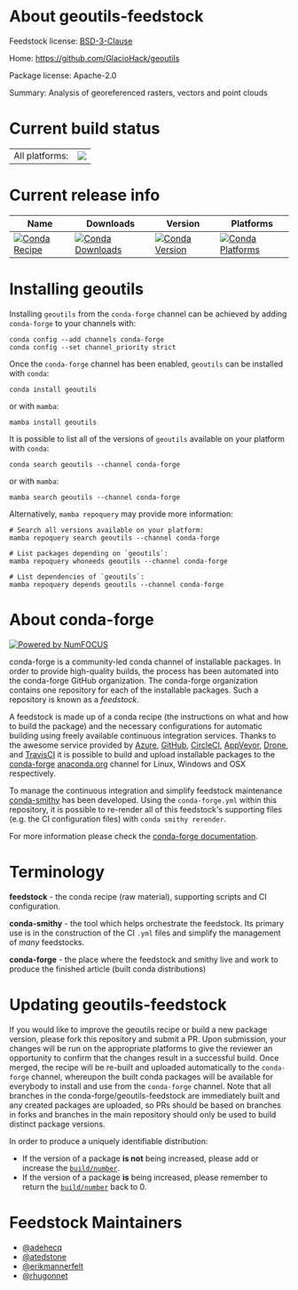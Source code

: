 About geoutils-feedstock
========================

Feedstock license: [BSD-3-Clause](https://github.com/conda-forge/geoutils-feedstock/blob/main/LICENSE.txt)

Home: https://github.com/GlacioHack/geoutils

Package license: Apache-2.0

Summary: Analysis of georeferenced rasters, vectors and point clouds

Current build status
====================


<table><tr><td>All platforms:</td>
    <td>
      <a href="https://dev.azure.com/conda-forge/feedstock-builds/_build/latest?definitionId=12854&branchName=main">
        <img src="https://dev.azure.com/conda-forge/feedstock-builds/_apis/build/status/geoutils-feedstock?branchName=main">
      </a>
    </td>
  </tr>
</table>

Current release info
====================

| Name | Downloads | Version | Platforms |
| --- | --- | --- | --- |
| [![Conda Recipe](https://img.shields.io/badge/recipe-geoutils-green.svg)](https://anaconda.org/conda-forge/geoutils) | [![Conda Downloads](https://img.shields.io/conda/dn/conda-forge/geoutils.svg)](https://anaconda.org/conda-forge/geoutils) | [![Conda Version](https://img.shields.io/conda/vn/conda-forge/geoutils.svg)](https://anaconda.org/conda-forge/geoutils) | [![Conda Platforms](https://img.shields.io/conda/pn/conda-forge/geoutils.svg)](https://anaconda.org/conda-forge/geoutils) |

Installing geoutils
===================

Installing `geoutils` from the `conda-forge` channel can be achieved by adding `conda-forge` to your channels with:

```
conda config --add channels conda-forge
conda config --set channel_priority strict
```

Once the `conda-forge` channel has been enabled, `geoutils` can be installed with `conda`:

```
conda install geoutils
```

or with `mamba`:

```
mamba install geoutils
```

It is possible to list all of the versions of `geoutils` available on your platform with `conda`:

```
conda search geoutils --channel conda-forge
```

or with `mamba`:

```
mamba search geoutils --channel conda-forge
```

Alternatively, `mamba repoquery` may provide more information:

```
# Search all versions available on your platform:
mamba repoquery search geoutils --channel conda-forge

# List packages depending on `geoutils`:
mamba repoquery whoneeds geoutils --channel conda-forge

# List dependencies of `geoutils`:
mamba repoquery depends geoutils --channel conda-forge
```


About conda-forge
=================

[![Powered by
NumFOCUS](https://img.shields.io/badge/powered%20by-NumFOCUS-orange.svg?style=flat&colorA=E1523D&colorB=007D8A)](https://numfocus.org)

conda-forge is a community-led conda channel of installable packages.
In order to provide high-quality builds, the process has been automated into the
conda-forge GitHub organization. The conda-forge organization contains one repository
for each of the installable packages. Such a repository is known as a *feedstock*.

A feedstock is made up of a conda recipe (the instructions on what and how to build
the package) and the necessary configurations for automatic building using freely
available continuous integration services. Thanks to the awesome service provided by
[Azure](https://azure.microsoft.com/en-us/services/devops/), [GitHub](https://github.com/),
[CircleCI](https://circleci.com/), [AppVeyor](https://www.appveyor.com/),
[Drone](https://cloud.drone.io/welcome), and [TravisCI](https://travis-ci.com/)
it is possible to build and upload installable packages to the
[conda-forge](https://anaconda.org/conda-forge) [anaconda.org](https://anaconda.org/)
channel for Linux, Windows and OSX respectively.

To manage the continuous integration and simplify feedstock maintenance
[conda-smithy](https://github.com/conda-forge/conda-smithy) has been developed.
Using the ``conda-forge.yml`` within this repository, it is possible to re-render all of
this feedstock's supporting files (e.g. the CI configuration files) with ``conda smithy rerender``.

For more information please check the [conda-forge documentation](https://conda-forge.org/docs/).

Terminology
===========

**feedstock** - the conda recipe (raw material), supporting scripts and CI configuration.

**conda-smithy** - the tool which helps orchestrate the feedstock.
                   Its primary use is in the construction of the CI ``.yml`` files
                   and simplify the management of *many* feedstocks.

**conda-forge** - the place where the feedstock and smithy live and work to
                  produce the finished article (built conda distributions)


Updating geoutils-feedstock
===========================

If you would like to improve the geoutils recipe or build a new
package version, please fork this repository and submit a PR. Upon submission,
your changes will be run on the appropriate platforms to give the reviewer an
opportunity to confirm that the changes result in a successful build. Once
merged, the recipe will be re-built and uploaded automatically to the
`conda-forge` channel, whereupon the built conda packages will be available for
everybody to install and use from the `conda-forge` channel.
Note that all branches in the conda-forge/geoutils-feedstock are
immediately built and any created packages are uploaded, so PRs should be based
on branches in forks and branches in the main repository should only be used to
build distinct package versions.

In order to produce a uniquely identifiable distribution:
 * If the version of a package **is not** being increased, please add or increase
   the [``build/number``](https://docs.conda.io/projects/conda-build/en/latest/resources/define-metadata.html#build-number-and-string).
 * If the version of a package **is** being increased, please remember to return
   the [``build/number``](https://docs.conda.io/projects/conda-build/en/latest/resources/define-metadata.html#build-number-and-string)
   back to 0.

Feedstock Maintainers
=====================

* [@adehecq](https://github.com/adehecq/)
* [@atedstone](https://github.com/atedstone/)
* [@erikmannerfelt](https://github.com/erikmannerfelt/)
* [@rhugonnet](https://github.com/rhugonnet/)

